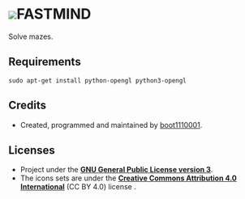 # ![](https://raw.githubusercontent.com/boot1110001/fastmind/master/media/icons/32x32/fastmind.png)FASTMIND

Solve mazes.

## Requirements

```
sudo apt-get install python-opengl python3-opengl
```

## Credits

- Created, programmed and maintained by [boot1110001](https://github.com/boot1110001).

## Licenses

- Project under the __[GNU General Public License version 3](https://www.gnu.org/licenses/gpl.txt)__.
- The icons sets are under the __[Creative Commons Attribution 4.0 International](https://creativecommons.org/licenses/by/4.0/)__ (CC BY 4.0) license .
